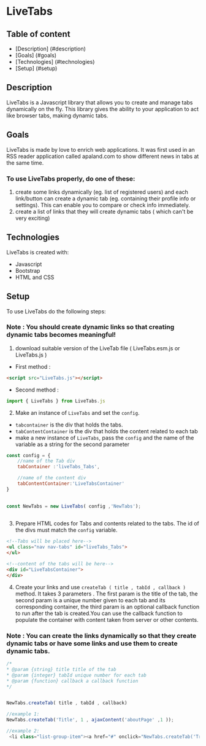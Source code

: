 # LiveTabs
## Table of content
* [Description] (#description)
* [Goals] (#goals)
* [Technologies] (#technologies)
* [Setup] (#setup)


## Description 
LiveTabs is a Javascript library that allows you to create and manage tabs dynamically on the fly. This library gives the ability to your application to act like browser tabs, making dynamic tabs.
## Goals
LiveTabs is made by love to enrich web applications. It was first used in an RSS reader application called apaland.com to show different news in tabs at the same time.

### To use LiveTabs properly, do one of these:
1. create some links dynamically (eg. list of registered users) and each link/button can create a dynamic tab (eg. containing their profile info or settings). This can enable you to compare or check info immediately.
2. create a list of links that they will create dynamic tabs ( which can't be very exciting)

## Technologies
LiveTabs is created with:
+ Javascript 
+ Bootstrap 
+ HTML and CSS 

## Setup
To use LiveTabs do the following steps:
### Note : You should create dynamic links so that creating dynamic tabs becomes meaningful!

1. download suitable version of the LiveTab file ( LiveTabs.esm.js or LiveTabs.js )

* First method :

```HTML
<script src="LiveTabs.js"></script>

```

* Second method :
```javascript
import { LiveTabs } from LiveTabs.js
```
2. Make an instance of `LiveTabs` and set the `config`.
* `tabcontainer` is the div that holds the tabs.
* `tabContentContainer` is the div that holds the content related to each tab
* make a new instance of `LiveTabs`, pass the `config` and the name of the variable as a string for the second parameter 

```javascript
const config = {
    //name of the Tab div
    tabContainer :'liveTabs_Tabs',

    //name of the content div
    tabContentContainer:'LiveTabsContainer'
}
        

const NewTabs = new LiveTabs( config ,'NewTabs');
    
```
3. Prepare HTML codes for Tabs and contents related to the tabs. The id of the divs must match the `config` variable.

```HTML
<!--Tabs will be placed here-->
<ul class="nav nav-tabs" id="liveTabs_Tabs">
</ul>

<!--content of the tabs will be here-->
<div id="LiveTabsContainer">
</div> 
```
4. Create your links and use `createTab ( title , tabId , callback )` method. It takes 3 parameters . The first param is the title of the tab, the second param is a unique number given to each tab and its corresponding container, the third param is an optional callback function to run after the tab is created.You can use the callback function to populate the container with content taken from server or other contents.

### Note : You can create the links dynamically so that they create dynamic tabs or have some links and use them to create dynamic tabs.

```javascript
/*
* @param {string} title title of the tab
* @param {integer} tabId unique number for each tab
* @param {function} callback a callback function
*/


NewTabs.createTab( title , tabId , callback)

//example 1:
NewTabs.createTab('Title', 1 , ajaxContent('aboutPage' ,1 ));

//example 2:
 <li class="list-group-item"><a href="#" onclick="NewTabs.createTab('Trending Now!', 2 ,function(){ document.getElementById(config.tabContentContainer+2).text = 'Trending Now!';})">What's trending Now</a></li>
```